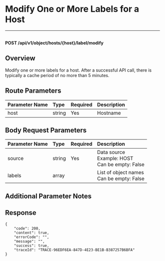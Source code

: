 # Modify One or More Labels for a Host

---

<br />**POST /api/v1/object/hosts/\{host\}/label/modify**

## Overview
Modify one or more labels for a host. After a successful API call, there is typically a cache period of no more than 5 minutes.

## Route Parameters

| Parameter Name | Type   | Required | Description               |
|:--------------|:-------|:---------|:--------------------------|
| host          | string | Yes      | Hostname                  |

## Body Request Parameters

| Parameter Name | Type   | Required | Description               |
|:--------------|:-------|:---------|:--------------------------|
| source        | string | Yes      | Data source<br>Example: HOST <br>Can be empty: False <br> |
| labels        | array  |          | List of object names<br>Can be empty: False <br> |

## Additional Parameter Notes

## Response
```shell
{
    "code": 200,
    "content": true,
    "errorCode": "",
    "message": "",
    "success": true,
    "traceId": "TRACE-96EDF6EA-847D-4E23-BE1B-B387257B6BFA"
} 
```